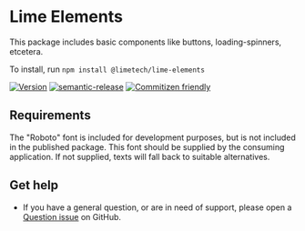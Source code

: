 # Lime Elements

This package includes basic components like buttons, loading-spinners, etcetera.

To install, run `npm install @limetech/lime-elements`

[![Version](https://img.shields.io/npm/v/@limetech/lime-elements.svg)](https://www.npmjs.com/package/@limetech/lime-elements) [![semantic-release](https://img.shields.io/badge/%20%20%F0%9F%93%A6%F0%9F%9A%80-semantic--release-e10079.svg)](https://github.com/semantic-release/semantic-release) [![Commitizen friendly](https://img.shields.io/badge/commitizen-friendly-brightgreen.svg)](http://commitizen.github.io/cz-cli/)

## Requirements

The "Roboto" font is included for development purposes, but is not included in the published package. This font should be supplied by the consuming application. If not supplied, texts will fall back to suitable alternatives.

## Get help

- If you have a general question, or are in need of support, please open a [Question issue](https://github.com/Lundalogik/lime-elements/issues/new?template=03_question.md) on GitHub.
